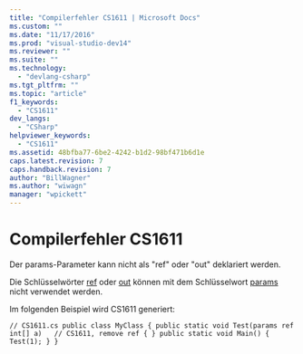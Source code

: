 ```yaml
---
title: "Compilerfehler CS1611 | Microsoft Docs"
ms.custom: ""
ms.date: "11/17/2016"
ms.prod: "visual-studio-dev14"
ms.reviewer: ""
ms.suite: ""
ms.technology: 
  - "devlang-csharp"
ms.tgt_pltfrm: ""
ms.topic: "article"
f1_keywords: 
  - "CS1611"
dev_langs: 
  - "CSharp"
helpviewer_keywords: 
  - "CS1611"
ms.assetid: 48bfba77-6be2-4242-b1d2-98bf471b6d1e
caps.latest.revision: 7
caps.handback.revision: 7
author: "BillWagner"
ms.author: "wiwagn"
manager: "wpickett"
---
```

# Compilerfehler CS1611
Der params\-Parameter kann nicht als "ref" oder "out" deklariert werden.  
  
 Die Schlüsselwörter [ref](../../csharp/language-reference/keywords/ref.md) oder [out](../../csharp/language-reference/keywords/out.md) können mit dem Schlüsselwort [params](../../csharp/language-reference/keywords/params.md) nicht verwendet werden.  
  
 Im folgenden Beispiel wird CS1611 generiert:  
  
```  
// CS1611.cs public class MyClass { public static void Test(params ref int[] a)   // CS1611, remove ref { } public static void Main() { Test(1); } }  
```